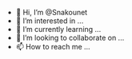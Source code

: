 - 👋 Hi, I’m @Snakounet
- 👀 I’m interested in ...
- 🌱 I’m currently learning ...
- 💞️ I’m looking to collaborate on ...
- 📫 How to reach me ...

<!---
Snakounet/Snakounet is a ✨ special ✨ repository because its `README.md` (this file) appears on your GitHub profile.
You can click the Preview link to take a look at your changes.
--->
